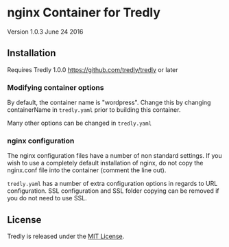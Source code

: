 # nginx Container for Tredly

Version 1.0.3 June 24 2016

## Installation

Requires Tredly 1.0.0 <https://github.com/tredly/tredly> or later

### Modifying container options

By default, the container name is "wordpress". Change this by changing containerName in `tredly.yaml` prior to building this container.

Many other options can be changed in `tredly.yaml`

### nginx configuration

The nginx configuration files have a number of non standard settings. If you wish to use a completely default installation of nginx, do not copy the nginx.conf file into the container (comment the line out).

`tredly.yaml` has a number of extra configuration options in regards to URL configuration. SSL configuration and SSL folder copying can be removed if you do not need to use SSL.

## License

Tredly is released under the [MIT License](http://www.opensource.org/licenses/MIT).
